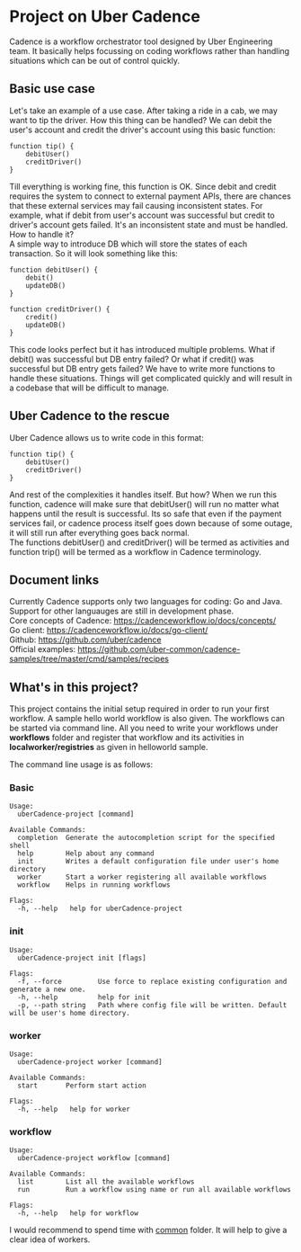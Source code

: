 # Project on Uber Cadence

Cadence is a workflow orchestrator tool designed by Uber Engineering team. It basically helps focussing on coding workflows rather than handling situations which can be out of control quickly. 

## Basic use case

Let's take an example of a use case. After taking a ride in a cab, we may want to tip the driver. How this thing can be handled? We can debit the user's account and credit the driver's account using this basic function:
```
function tip() {
    debitUser()
    creditDriver()
}
```
Till everything is working fine, this function is OK. Since debit and credit requires the system to connect to external payment APIs, there are chances that these external services may fail causing inconsistent states. For example, what if debit from user's account was successful but credit to driver's account gets failed. It's an inconsistent state and must be handled.<br>
How to handle it?<br>
A simple way to introduce DB which will store the states of each transaction. So it will look something like this:
```
function debitUser() {
    debit()
    updateDB()
}

function creditDriver() {
    credit()
    updateDB()
}
```
This code looks perfect but it has introduced multiple problems. What if debit() was successful but DB entry failed? Or what if credit() was successful but DB entry gets failed? We have to write more functions to handle these situations. Things will get complicated quickly and will result in a codebase that will be difficult to manage.

## Uber Cadence to the rescue

Uber Cadence allows us to write code in this format:
```
function tip() {
    debitUser()
    creditDriver()
}
```
And rest of the complexities it handles itself. But how? When we run this function, cadence will make sure that debitUser() will run no matter what happens until the result is successful. Its so safe that even if the payment services fail, or cadence process itself goes down because of some outage, it will still run after everything goes back normal.<br>
The functions debitUser() and creditDriver() will be termed as activities and function trip() will be termed as a workflow in Cadence terminology.

## Document links
Currently Cadence supports only two languages for coding: Go and Java. Support for other languauges are still in development phase.<br>
Core concepts of Cadence:  https://cadenceworkflow.io/docs/concepts/<br>
Go client: https://cadenceworkflow.io/docs/go-client/<br>
Github: https://github.com/uber/cadence<br>
Official examples: https://github.com/uber-common/cadence-samples/tree/master/cmd/samples/recipes<br>

## What's in this project?

This project contains the initial setup required in order to run your first workflow. A sample hello world workflow is also given. The workflows can be started via command line. All you need to write your workflows under <b>workflows</b> folder and register that workflow and its activities in <b>localworker/registries</b> as given in helloworld sample.

The command line usage is as follows:<br>

### Basic
```
Usage:
  uberCadence-project [command]

Available Commands:
  completion  Generate the autocompletion script for the specified shell
  help        Help about any command
  init        Writes a default configuration file under user's home directory
  worker      Start a worker registering all available workflows
  workflow    Helps in running workflows

Flags:
  -h, --help   help for uberCadence-project
```

### init
```
Usage:
  uberCadence-project init [flags]

Flags:
  -f, --force         Use force to replace existing configuration and generate a new one.
  -h, --help          help for init
  -p, --path string   Path where config file will be written. Default will be user's home directory.
```

### worker
```
Usage:
  uberCadence-project worker [command]

Available Commands:
  start       Perform start action

Flags:
  -h, --help   help for worker
```

### workflow
```
Usage:
  uberCadence-project workflow [command]

Available Commands:
  list        List all the available workflows
  run         Run a workflow using name or run all available workflows

Flags:
  -h, --help   help for workflow
```

I would recommend to spend time with <a href="https://github.com/uber-common/cadence-samples/tree/master/cmd/samples/common">common</a> folder. It will help to give a clear idea of workers. 